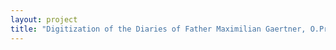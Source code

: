 ```yaml
--- 
layout: project 
title: "Digitization of the Diaries of Father Maximilian Gaertner, O.Praem" 
---
```



